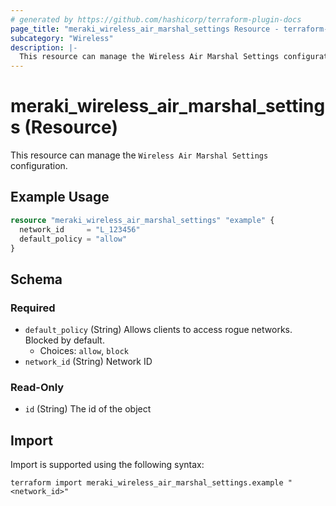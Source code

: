 ```yaml
---
# generated by https://github.com/hashicorp/terraform-plugin-docs
page_title: "meraki_wireless_air_marshal_settings Resource - terraform-provider-meraki"
subcategory: "Wireless"
description: |-
  This resource can manage the Wireless Air Marshal Settings configuration.
---
```


# meraki_wireless_air_marshal_settings (Resource)

This resource can manage the `Wireless Air Marshal Settings` configuration.

## Example Usage

```terraform
resource "meraki_wireless_air_marshal_settings" "example" {
  network_id     = "L_123456"
  default_policy = "allow"
}
```

<!-- schema generated by tfplugindocs -->
## Schema

### Required

- `default_policy` (String) Allows clients to access rogue networks. Blocked by default.
  - Choices: `allow`, `block`
- `network_id` (String) Network ID

### Read-Only

- `id` (String) The id of the object

## Import

Import is supported using the following syntax:

```shell
terraform import meraki_wireless_air_marshal_settings.example "<network_id>"
```
